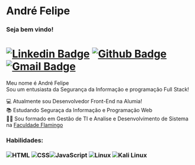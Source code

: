 # André Felipe </br>

### Seja bem vindo! </br>
# [![Linkedin Badge](https://img.shields.io/badge/-LinkedIn-0077B5?style=flat&logo=Linkedin&logoColor=white&link=https://www.linkedin.com/in/adrfelipe/)](https://www.linkedin.com/in/adrfelipe/) [![Github Badge](https://img.shields.io/badge/-Github-242A2D?style=flat&logo=Github&logoColor=white&link=https://github.com/adrfelipe)](https://github.com/adrfelipe) [![Gmail Badge](https://img.shields.io/badge/-adrfelipe.sz@gmail.com-c14438?style=flat-square&logo=Gmail&logoColor=white&link=mailto:adrfelipe.sz@gmail.com)](mailto:adrfelipe.sz@gmail.com)

Meu nome é André Felipe</br>
Sou um entusiasta da Segurança da Informação e programação Full Stack!

💻 Atualmente sou Desenvolvedor Front-End na Alumia!<br>
📚  Estudando Seguraça da Informação e Programação Web<br>
👨‍💻 Sou formado em Gestão de TI e Analise e Desenvolvimento de Sistema na [Faculdade Flamingo](https://www.faculdadeflamingo.com.br/)<br>


### Habilidades: <br/> <br/> ![HTML](https://img.shields.io/badge/-HTML-ff0d00?style=flat&logoColor=white&logo=html5) ![CSS](https://img.shields.io/badge/-CSS-196eff?style=flat&logoColor=white&logo=css3)![JavaScript](https://img.shields.io/badge/-JavaScript-ffdd19?style=flat&logoColor=white&logo=javascript) ![Linux](https://img.shields.io/badge/-Linux-black?style=flat&logo=linux) ![Kali Linux](https://img.shields.io/badge/-KaliLinux-black?style=flat&logo=linux)
<!--
**adrfelipe/adrfelipe** is a ✨ _special_ ✨ repository because its `README.md` (this file) appears on your GitHub profile.

Here are some ideas to get you started:

- 🔭 I’m currently working on ...
- 🌱 I’m currently learning ...
- 👯 I’m looking to collaborate on ...
- 🤔 I’m looking for help with ...
- 💬 Ask me about ...
- 📫 How to reach me: ...
- 😄 Pronouns: ...
- ⚡ Fun fact: ...
-->
